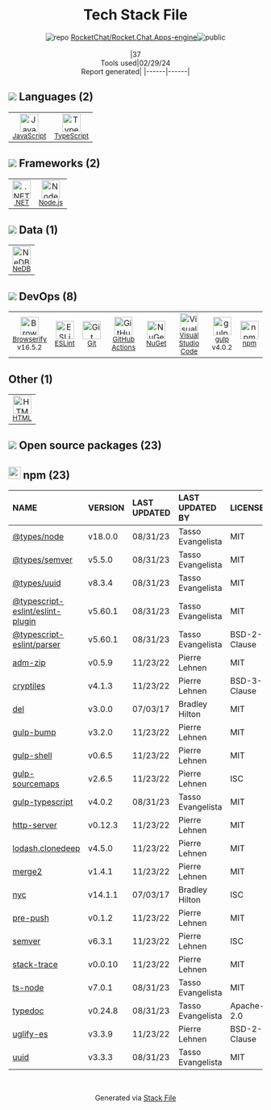 <!--
&lt;--- Readme.md Snippet without images Start ---&gt;
## Tech Stack
RocketChat/Rocket.Chat.Apps-engine is built on the following main stack:

- [JavaScript](https://developer.mozilla.org/en-US/docs/Web/JavaScript) – Languages
- [TypeScript](http://www.typescriptlang.org) – Languages
- [.NET](http://www.microsoft.com/net/) – Frameworks (Full Stack)
- [Node.js](http://nodejs.org/) – Frameworks (Full Stack)
- [NeDB](https://github.com/louischatriot/nedb) – Databases
- [Browserify](http://browserify.org/) – Front End Package Manager
- [ESLint](http://eslint.org/) – Code Review
- [GitHub Actions](https://github.com/features/actions) – Continuous Integration
- [Visual Studio Code](https://code.visualstudio.com/) – Text Editor
- [gulp](http://gulpjs.com/) – JS Build Tools / JS Task Runners

Full tech stack [here](/techstack.md)

&lt;--- Readme.md Snippet without images End ---&gt;

&lt;--- Readme.md Snippet with images Start ---&gt;
## Tech Stack
RocketChat/Rocket.Chat.Apps-engine is built on the following main stack:

- <img width='25' height='25' src='https://img.stackshare.io/service/1209/javascript.jpeg' alt='JavaScript'/> [JavaScript](https://developer.mozilla.org/en-US/docs/Web/JavaScript) – Languages
- <img width='25' height='25' src='https://img.stackshare.io/service/1612/bynNY5dJ.jpg' alt='TypeScript'/> [TypeScript](http://www.typescriptlang.org) – Languages
- <img width='25' height='25' src='https://img.stackshare.io/service/1014/IoPy1dce_400x400.png' alt='.NET'/> [.NET](http://www.microsoft.com/net/) – Frameworks (Full Stack)
- <img width='25' height='25' src='https://img.stackshare.io/service/1011/n1JRsFeB_400x400.png' alt='Node.js'/> [Node.js](http://nodejs.org/) – Frameworks (Full Stack)
- <img width='25' height='25' src='https://img.stackshare.io/service/5859/ne.jpg' alt='NeDB'/> [NeDB](https://github.com/louischatriot/nedb) – Databases
- <img width='25' height='25' src='https://img.stackshare.io/service/849/9esmqty2.png' alt='Browserify'/> [Browserify](http://browserify.org/) – Front End Package Manager
- <img width='25' height='25' src='https://img.stackshare.io/service/3337/Q4L7Jncy.jpg' alt='ESLint'/> [ESLint](http://eslint.org/) – Code Review
- <img width='25' height='25' src='https://img.stackshare.io/service/11563/actions.png' alt='GitHub Actions'/> [GitHub Actions](https://github.com/features/actions) – Continuous Integration
- <img width='25' height='25' src='https://img.stackshare.io/service/4202/Visual_Studio_Code_logo.png' alt='Visual Studio Code'/> [Visual Studio Code](https://code.visualstudio.com/) – Text Editor
- <img width='25' height='25' src='https://img.stackshare.io/service/844/iruTC031.png' alt='gulp'/> [gulp](http://gulpjs.com/) – JS Build Tools / JS Task Runners

Full tech stack [here](/techstack.md)

&lt;--- Readme.md Snippet with images End ---&gt;
-->
<div align="center">

# Tech Stack File
![](https://img.stackshare.io/repo.svg "repo") [RocketChat/Rocket.Chat.Apps-engine](https://github.com/RocketChat/Rocket.Chat.Apps-engine)![](https://img.stackshare.io/public_badge.svg "public")
<br/><br/>
|37<br/>Tools used|02/29/24 <br/>Report generated|
|------|------|
</div>

## <img src='https://img.stackshare.io/languages.svg'/> Languages (2)
<table><tr>
  <td align='center'>
  <img width='36' height='36' src='https://img.stackshare.io/service/1209/javascript.jpeg' alt='JavaScript'>
  <br>
  <sub><a href="https://developer.mozilla.org/en-US/docs/Web/JavaScript">JavaScript</a></sub>
  <br>
  <sub></sub>
</td>

<td align='center'>
  <img width='36' height='36' src='https://img.stackshare.io/service/1612/bynNY5dJ.jpg' alt='TypeScript'>
  <br>
  <sub><a href="http://www.typescriptlang.org">TypeScript</a></sub>
  <br>
  <sub></sub>
</td>

</tr>
</table>

## <img src='https://img.stackshare.io/frameworks.svg'/> Frameworks (2)
<table><tr>
  <td align='center'>
  <img width='36' height='36' src='https://img.stackshare.io/service/1014/IoPy1dce_400x400.png' alt='.NET'>
  <br>
  <sub><a href="http://www.microsoft.com/net/">.NET</a></sub>
  <br>
  <sub></sub>
</td>

<td align='center'>
  <img width='36' height='36' src='https://img.stackshare.io/service/1011/n1JRsFeB_400x400.png' alt='Node.js'>
  <br>
  <sub><a href="http://nodejs.org/">Node.js</a></sub>
  <br>
  <sub></sub>
</td>

</tr>
</table>

## <img src='https://img.stackshare.io/databases.svg'/> Data (1)
<table><tr>
  <td align='center'>
  <img width='36' height='36' src='https://img.stackshare.io/service/5859/ne.jpg' alt='NeDB'>
  <br>
  <sub><a href="https://github.com/louischatriot/nedb">NeDB</a></sub>
  <br>
  <sub></sub>
</td>

</tr>
</table>

## <img src='https://img.stackshare.io/devops.svg'/> DevOps (8)
<table><tr>
  <td align='center'>
  <img width='36' height='36' src='https://img.stackshare.io/service/849/9esmqty2.png' alt='Browserify'>
  <br>
  <sub><a href="http://browserify.org/">Browserify</a></sub>
  <br>
  <sub>v16.5.2</sub>
</td>

<td align='center'>
  <img width='36' height='36' src='https://img.stackshare.io/service/3337/Q4L7Jncy.jpg' alt='ESLint'>
  <br>
  <sub><a href="http://eslint.org/">ESLint</a></sub>
  <br>
  <sub></sub>
</td>

<td align='center'>
  <img width='36' height='36' src='https://img.stackshare.io/service/1046/git.png' alt='Git'>
  <br>
  <sub><a href="http://git-scm.com/">Git</a></sub>
  <br>
  <sub></sub>
</td>

<td align='center'>
  <img width='36' height='36' src='https://img.stackshare.io/service/11563/actions.png' alt='GitHub Actions'>
  <br>
  <sub><a href="https://github.com/features/actions">GitHub Actions</a></sub>
  <br>
  <sub></sub>
</td>

<td align='center'>
  <img width='36' height='36' src='https://img.stackshare.io/service/2637/6I3oEOP4_400x400.jpg' alt='NuGet'>
  <br>
  <sub><a href="https://www.nuget.org/">NuGet</a></sub>
  <br>
  <sub></sub>
</td>

<td align='center'>
  <img width='36' height='36' src='https://img.stackshare.io/service/4202/Visual_Studio_Code_logo.png' alt='Visual Studio Code'>
  <br>
  <sub><a href="https://code.visualstudio.com/">Visual Studio Code</a></sub>
  <br>
  <sub></sub>
</td>

<td align='center'>
  <img width='36' height='36' src='https://img.stackshare.io/service/844/iruTC031.png' alt='gulp'>
  <br>
  <sub><a href="http://gulpjs.com/">gulp</a></sub>
  <br>
  <sub>v4.0.2</sub>
</td>

<td align='center'>
  <img width='36' height='36' src='https://img.stackshare.io/service/1120/lejvzrnlpb308aftn31u.png' alt='npm'>
  <br>
  <sub><a href="https://www.npmjs.com/">npm</a></sub>
  <br>
  <sub></sub>
</td>

</tr>
</table>

## Other (1)
<table><tr>
  <td align='center'>
  <img width='36' height='36' src='https://img.stackshare.io/service/2270/no-img-open-source.png' alt='HTML'>
  <br>
  <sub><a href="http://">HTML</a></sub>
  <br>
  <sub></sub>
</td>

</tr>
</table>


## <img src='https://img.stackshare.io/group.svg' /> Open source packages (23)</h2>

## <img width='24' height='24' src='https://img.stackshare.io/service/1120/lejvzrnlpb308aftn31u.png'/> npm (23)

|NAME|VERSION|LAST UPDATED|LAST UPDATED BY|LICENSE|VULNERABILITIES|
|:------|:------|:------|:------|:------|:------|
|[@types/node](https://www.npmjs.com/@types/node)|v18.0.0|08/31/23|Tasso Evangelista |MIT|N/A|
|[@types/semver](https://www.npmjs.com/@types/semver)|v5.5.0|08/31/23|Tasso Evangelista |MIT|N/A|
|[@types/uuid](https://www.npmjs.com/@types/uuid)|v8.3.4|08/31/23|Tasso Evangelista |MIT|N/A|
|[@typescript-eslint/eslint-plugin](https://www.npmjs.com/@typescript-eslint/eslint-plugin)|v5.60.1|08/31/23|Tasso Evangelista |MIT|N/A|
|[@typescript-eslint/parser](https://www.npmjs.com/@typescript-eslint/parser)|v5.60.1|08/31/23|Tasso Evangelista |BSD-2-Clause|N/A|
|[adm-zip](https://www.npmjs.com/adm-zip)|v0.5.9|11/23/22|Pierre Lehnen |MIT|N/A|
|[cryptiles](https://www.npmjs.com/cryptiles)|v4.1.3|11/23/22|Pierre Lehnen |BSD-3-Clause|N/A|
|[del](https://www.npmjs.com/del)|v3.0.0|07/03/17|Bradley Hilton |MIT|N/A|
|[gulp-bump](https://www.npmjs.com/gulp-bump)|v3.2.0|11/23/22|Pierre Lehnen |MIT|N/A|
|[gulp-shell](https://www.npmjs.com/gulp-shell)|v0.6.5|11/23/22|Pierre Lehnen |MIT|N/A|
|[gulp-sourcemaps](https://www.npmjs.com/gulp-sourcemaps)|v2.6.5|11/23/22|Pierre Lehnen |ISC|N/A|
|[gulp-typescript](https://www.npmjs.com/gulp-typescript)|v4.0.2|08/31/23|Tasso Evangelista |MIT|N/A|
|[http-server](https://www.npmjs.com/http-server)|v0.12.3|11/23/22|Pierre Lehnen |MIT|N/A|
|[lodash.clonedeep](https://www.npmjs.com/lodash.clonedeep)|v4.5.0|11/23/22|Pierre Lehnen |MIT|N/A|
|[merge2](https://www.npmjs.com/merge2)|v1.4.1|11/23/22|Pierre Lehnen |MIT|N/A|
|[nyc](https://www.npmjs.com/nyc)|v14.1.1|07/03/17|Bradley Hilton |ISC|N/A|
|[pre-push](https://www.npmjs.com/pre-push)|v0.1.2|11/23/22|Pierre Lehnen |MIT|N/A|
|[semver](https://www.npmjs.com/semver)|v6.3.1|11/23/22|Pierre Lehnen |ISC|N/A|
|[stack-trace](https://www.npmjs.com/stack-trace)|v0.0.10|11/23/22|Pierre Lehnen |MIT|N/A|
|[ts-node](https://www.npmjs.com/ts-node)|v7.0.1|08/31/23|Tasso Evangelista |MIT|N/A|
|[typedoc](https://www.npmjs.com/typedoc)|v0.24.8|08/31/23|Tasso Evangelista |Apache-2.0|N/A|
|[uglify-es](https://www.npmjs.com/uglify-es)|v3.3.9|11/23/22|Pierre Lehnen |BSD-2-Clause|N/A|
|[uuid](https://www.npmjs.com/uuid)|v3.3.3|08/31/23|Tasso Evangelista |MIT|N/A|

<br/>
<div align='center'>

Generated via [Stack File](https://github.com/marketplace/stack-file)
